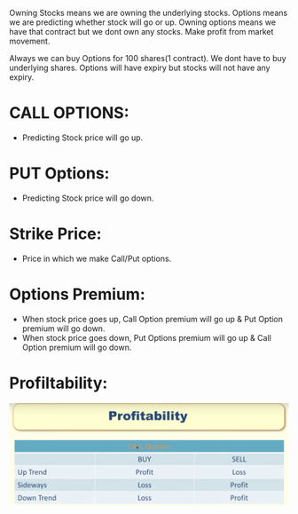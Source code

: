 
Owning Stocks means we are owning the underlying stocks.
Options means we are predicting whether stock will go or up.
Owning options means we have that contract but we dont own any stocks.
Make profit from market movement.

Always we can buy Options for 100 shares(1 contract). We dont have to buy underlying shares.
Options will have expiry but stocks will not have any expiry.


CALL OPTIONS:
==============

- Predicting Stock price will go up.

PUT Options:
==============

- Predicting Stock price will go down.

Strike Price:
==============
- Price in which we make Call/Put options.


Options Premium:
=================
 - When stock price goes up, Call Option premium will go up & Put Option premium will go down.
 - When stock price goes down, Put Options premium will go up & Call Option premium will go down.


Profiltability:
================

![profile_graph.png](profile_graph.png)